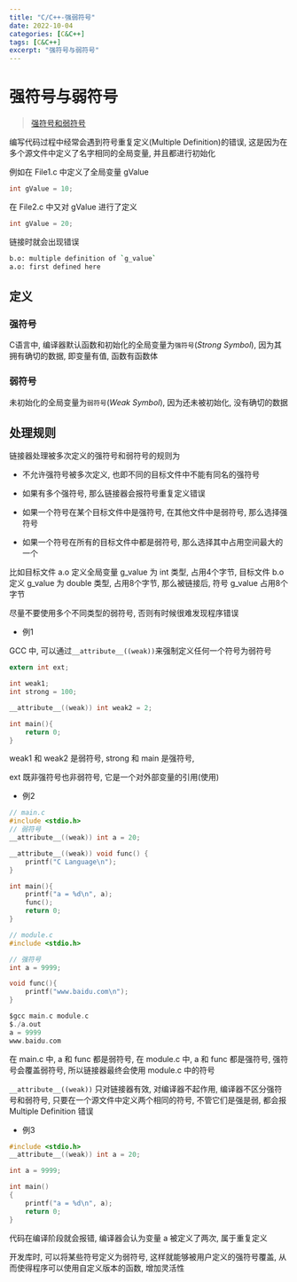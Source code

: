 ```yaml
---
title: "C/C++-强弱符号"
date: 2022-10-04
categories: [C&C++]
tags: [C&C++]
excerpt: "强符号与弱符号"
---
```


# 强符号与弱符号

> [强符号和弱符号](https://www.cnblogs.com/zjuhaohaoxuexi/p/16221088.html)

编写代码过程中经常会遇到符号重复定义(Multiple Definition)的错误, 这是因为在多个源文件中定义了名字相同的全局变量, 并且都进行初始化

例如在 File1.c 中定义了全局变量 gValue

```c
int gValue = 10;
```

在 File2.c 中又对 gValue 进行了定义

```c
int gValue = 20;
```

链接时就会出现错误

```sh
b.o: multiple definition of `g_value`
a.o: first defined here
```

## 定义

### 强符号

C语言中, 编译器默认函数和初始化的全局变量为`强符号`($Strong$ $Symbol$), 因为其拥有确切的数据, 即变量有值, 函数有函数体

### 弱符号

未初始化的全局变量为`弱符号`($Weak$ $Symbol$), 因为还未被初始化, 没有确切的数据

## 处理规则

链接器处理被多次定义的强符号和弱符号的规则为

- 不允许强符号被多次定义, 也即不同的目标文件中不能有同名的强符号

- 如果有多个强符号, 那么链接器会报符号重复定义错误

- 如果一个符号在某个目标文件中是强符号, 在其他文件中是弱符号, 那么选择强符号

- 如果一个符号在所有的目标文件中都是弱符号, 那么选择其中占用空间最大的一个

比如目标文件 a.o 定义全局变量 g_value 为 int 类型, 占用4个字节, 目标文件 b.o 定义 g_value 为 double 类型, 占用8个字节, 那么被链接后, 符号 g_value 占用8个字节

尽量不要使用多个不同类型的弱符号, 否则有时候很难发现程序错误

- 例1 

GCC 中, 可以通过`__attribute__((weak))`来强制定义任何一个符号为弱符号

```c
extern int ext;

int weak1;
int strong = 100;

__attribute__((weak)) int weak2 = 2;

int main(){
    return 0;
}
```

weak1 和 weak2 是弱符号, strong 和 main 是强符号,

ext 既非强符号也非弱符号, 它是一个对外部变量的引用(使用)

- 例2

```c
// main.c
#include <stdio.h>
// 弱符号
__attribute__((weak)) int a = 20;

__attribute__((weak)) void func() {
    printf("C Language\n");
}

int main(){
    printf("a = %d\n", a);
    func();
    return 0;
}
```
```c
// module.c
#include <stdio.h>

// 强符号
int a = 9999;

void func(){
    printf("www.baidu.com\n");
}
```

```c
$gcc main.c module.c
$./a.out
a = 9999
www.baidu.com
```

在 main.c 中, a 和 func 都是弱符号, 在 module.c 中, a 和 func 都是强符号, 强符号会覆盖弱符号, 所以链接器最终会使用 module.c 中的符号

`__attribute__((weak))` 只对链接器有效, 对编译器不起作用, 编译器不区分强符号和弱符号, 只要在一个源文件中定义两个相同的符号, 不管它们是强是弱, 都会报Multiple Definition 错误

- 例3

```c
#include <stdio.h>
__attribute__((weak)) int a = 20;

int a = 9999;

int main()
{
    printf("a = %d\n", a);
    return 0;
}
```

代码在编译阶段就会报错, 编译器会认为变量 a 被定义了两次, 属于重复定义

开发库时, 可以将某些符号定义为弱符号, 这样就能够被用户定义的强符号覆盖, 从而使得程序可以使用自定义版本的函数, 增加灵活性